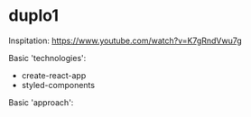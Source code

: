 # duplo1

Inspitation: https://www.youtube.com/watch?v=K7gRndVwu7g

Basic 'technologies':
- create-react-app
- styled-components

Basic 'approach':
